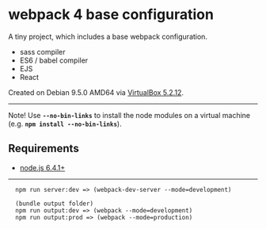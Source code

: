 # webpack 4 base configuration

A tiny project, which includes a base webpack configuration.

* sass compiler
* ES6 / babel compiler
* EJS
* React

Created on Debian 9.5.0 AMD64 via [VirtualBox 5.2.12](https://virtualbox.org/).

---

Note! Use **`--no-bin-links`** to install the node modules on a virtual machine (e.g. **`npm install --no-bin-links`**).


## Requirements

* [node.js 6.4.1+](https://nodejs.org/en/)

---

      npm run server:dev => (webpack-dev-server --mode=development)

      (bundle output folder)
      npm run output:dev => (webpack --mode=development)
      npm run output:prod => (webpack --mode=production)
